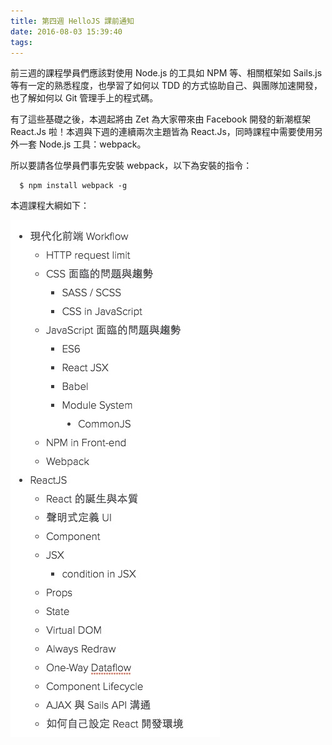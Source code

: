 ```yaml
---
title: 第四週 HelloJS 課前通知
date: 2016-08-03 15:39:40
tags:
---
```


前三週的課程學員們應該對使用 Node.js 的工具如 NPM 等、相關框架如 Sails.js 等有一定的熟悉程度，也學習了如何以 TDD 的方式協助自己、與團隊加速開發，也了解如何以 Git 管理手上的程式碼。

有了這些基礎之後，本週起將由 Zet 為大家帶來由 Facebook 開發的新潮框架 React.Js 啦！本週與下週的連續兩次主題皆為 React.Js，同時課程中需要使用另外一套 Node.js 工具：webpack。

所以要請各位學員們事先安裝 webpack，以下為安裝的指令：

```
  $ npm install webpack -g
```

本週課程大綱如下：

![課程大綱](/images/hellojs-w4.jpg)
